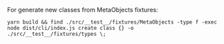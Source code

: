For generate new classes from MetaObjects fixtures:

```
yarn build && find ./src/__test__/fixtures/MetaObjects -type f -exec node dist/cli/index.js create class {} -o ./src/__test__/fixtures/types \;
```
